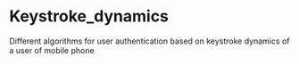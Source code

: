 # Keystroke_dynamics
Different algorithms for user authentication based on keystroke dynamics of a user of mobile phone

